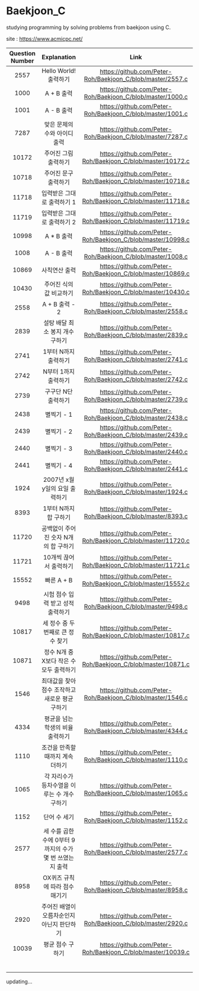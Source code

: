 # Baekjoon_C

studying programming by solving problems from baekjoon using C. 

site : https://www.acmicpc.net/

|Question Number|Explanation|Link|
|:-:|:-:|:-:|
|2557|Hello World! 출력하기|https://github.com/Peter-Roh/Baekjoon_C/blob/master/2557.c|
|1000|A + B 출력|https://github.com/Peter-Roh/Baekjoon_C/blob/master/1000.c|
|1001|A - B 출력|https://github.com/Peter-Roh/Baekjoon_C/blob/master/1001.c|
|7287|맞은 문제의 수와 아이디 출력|https://github.com/Peter-Roh/Baekjoon_C/blob/master/7287.c|
|10172|주어진 그림 출력하기|https://github.com/Peter-Roh/Baekjoon_C/blob/master/10172.c|
|10718|주어진 문구 출력하기|https://github.com/Peter-Roh/Baekjoon_C/blob/master/10718.c|
|11718|입력받은 그대로 출력하기 1|https://github.com/Peter-Roh/Baekjoon_C/blob/master/11718.c|
|11719|입력받은 그대로 출력하기 2|https://github.com/Peter-Roh/Baekjoon_C/blob/master/11719.c|
|10998|A * B 출력|https://github.com/Peter-Roh/Baekjoon_C/blob/master/10998.c|
|1008|A - B 출력|https://github.com/Peter-Roh/Baekjoon_C/blob/master/1008.c|
|10869|사칙연산 출력|https://github.com/Peter-Roh/Baekjoon_C/blob/master/10869.c|
|10430|주어진 식의 값 비교하기|https://github.com/Peter-Roh/Baekjoon_C/blob/master/10430.c|
|2558|A + B 출력 - 2|https://github.com/Peter-Roh/Baekjoon_C/blob/master/2558.c|
|2839|설탕 배달 최소 봉지 개수 구하기|https://github.com/Peter-Roh/Baekjoon_C/blob/master/2839.c|
|2741|1부터 N까지 출력하기|https://github.com/Peter-Roh/Baekjoon_C/blob/master/2741.c|
|2742|N부터 1까지 출력하기|https://github.com/Peter-Roh/Baekjoon_C/blob/master/2742.c|
|2739|구구단 N단 출력하기|https://github.com/Peter-Roh/Baekjoon_C/blob/master/2739.c|
|2438|별찍기 - 1|https://github.com/Peter-Roh/Baekjoon_C/blob/master/2438.c|
|2439|별찍기 - 2|https://github.com/Peter-Roh/Baekjoon_C/blob/master/2439.c|
|2440|별찍기 - 3|https://github.com/Peter-Roh/Baekjoon_C/blob/master/2440.c|
|2441|별찍기 - 4|https://github.com/Peter-Roh/Baekjoon_C/blob/master/2441.c|
|1924|2007년 x월 y일의 요일 출력하기|https://github.com/Peter-Roh/Baekjoon_C/blob/master/1924.c|
|8393|1부터 N까지 합 구하기|https://github.com/Peter-Roh/Baekjoon_C/blob/master/8393.c|
|11720|공백없이 주어진 숫자 N개의 합 구하기|https://github.com/Peter-Roh/Baekjoon_C/blob/master/11720.c|
|11721|10개씩 끊어서 출력하기|https://github.com/Peter-Roh/Baekjoon_C/blob/master/11721.c|
|15552|빠른 A + B|https://github.com/Peter-Roh/Baekjoon_C/blob/master/15552.c|
|9498|시험 점수 입력 받고 성적 출력하기|https://github.com/Peter-Roh/Baekjoon_C/blob/master/9498.c|
|10817|세 정수 중 두 번째로 큰 정수 찾기|https://github.com/Peter-Roh/Baekjoon_C/blob/master/10817.c|
|10871|정수 N개 중 X보다 작은 수 모두 출력하기|https://github.com/Peter-Roh/Baekjoon_C/blob/master/10871.c|
|1546|최대값을 찾아 점수 조작하고 새로운 평균 구하기|https://github.com/Peter-Roh/Baekjoon_C/blob/master/1546.c|
|4334|평균을 넘는 학생의 비율 출력하기|https://github.com/Peter-Roh/Baekjoon_C/blob/master/4344.c|
|1110|조건을 만족할 때까지 계속 더하기|https://github.com/Peter-Roh/Baekjoon_C/blob/master/1110.c|
|1065|각 자리수가 등차수열을 이루는 수 개수 구하기|https://github.com/Peter-Roh/Baekjoon_C/blob/master/1065.c|
|1152|단어 수 세기|https://github.com/Peter-Roh/Baekjoon_C/blob/master/1152.c|
|2577|세 수를 곱한 수에 0부터 9까지의 수가 몇 번 쓰였는지 출력|https://github.com/Peter-Roh/Baekjoon_C/blob/master/2577.c|
|8958|OX퀴즈 규칙에 따라 점수 매기기|https://github.com/Peter-Roh/Baekjoon_C/blob/master/8958.c|
|2920|주어진 배열이 오름차순인지 아닌지 판단하기|https://github.com/Peter-Roh/Baekjoon_C/blob/master/2920.c|
|10039|평균 점수 구하기|https://github.com/Peter-Roh/Baekjoon_C/blob/master/10039.c|
| | | |
| | | |
| | | |
| | | |
| | | |
| | | |

updating...
